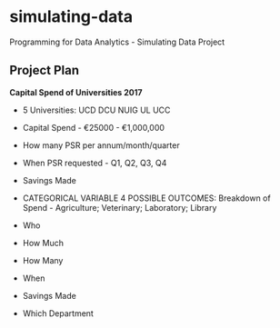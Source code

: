 # simulating-data
Programming for Data Analytics - Simulating Data Project

## Project Plan

**Capital Spend of Universities 2017**

* 5 Universities: UCD DCU NUIG UL UCC <br>
* Capital Spend - €25000 - €1,000,000 <br>
* How many PSR per annum/month/quarter
* When PSR requested - Q1, Q2, Q3, Q4 <br>
* Savings Made
* CATEGORICAL VARIABLE 4 POSSIBLE OUTCOMES: Breakdown of Spend - Agriculture; Veterinary; Laboratory; Library <br>


* Who
* How Much
* How Many
* When
* Savings Made
* Which Department
